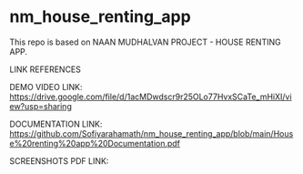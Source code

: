# nm_house_renting_app
This repo is based on NAAN MUDHALVAN PROJECT - HOUSE RENTING APP.
 
LINK REFERENCES

DEMO VIDEO LINK:
https://drive.google.com/file/d/1acMDwdscr9r25OLo77HvxSCaTe_mHiXI/view?usp=sharing

DOCUMENTATION LINK:
https://github.com/Sofiyarahamath/nm_house_renting_app/blob/main/House%20renting%20app%20Documentation.pdf

SCREENSHOTS PDF LINK:
